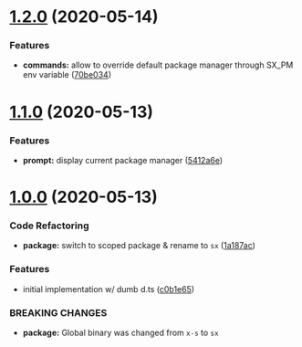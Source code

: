 # [1.2.0](https://github.com/arcdelta/sx/compare/v1.1.0...v1.2.0) (2020-05-14)


### Features

* **commands:** allow to override default package manager through SX_PM env variable ([70be034](https://github.com/arcdelta/sx/commit/70be0343c1f965c0c52ff0a1829ca024f819b3f4))



# [1.1.0](https://github.com/arcdelta/sx/compare/v1.0.0...v1.1.0) (2020-05-13)


### Features

* **prompt:** display current package manager ([5412a6e](https://github.com/arcdelta/sx/commit/5412a6e19870e2fbe91f17227b229dafa88605d2))



# [1.0.0](https://github.com/arcdelta/sx/compare/c0b1e65c4c02ea5d6acd0d1dd2da0b8d8c77ddb3...v1.0.0) (2020-05-13)


### Code Refactoring

* **package:** switch to scoped package & rename to `sx` ([1a187ac](https://github.com/arcdelta/sx/commit/1a187ac5ec167f294a51eb040e7f31e8392a2ce9))


### Features

* initial implementation w/ dumb d.ts ([c0b1e65](https://github.com/arcdelta/sx/commit/c0b1e65c4c02ea5d6acd0d1dd2da0b8d8c77ddb3))


### BREAKING CHANGES

* **package:** Global binary was changed from `x-s` to `sx`

